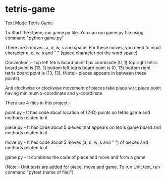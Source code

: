 # tetris-game
Text Mode Tetris Game

To Start the Game, run game.py file. You can run game.py file using command "python game.py" 

There are 5 moves. a, d, w, s and space. For these moves, you need to input character a, d, w, s and " " (space character not the word space)

Convention :- 
top left tetris board point has coordinate (0, 1)
top right tetris board point is (13, 1)
bottom left tetris board point is (0, 13)
bottom right tetris board point is (13, 13), (Note:- pieces appears in between these points)

Anti clockwise or clockwise movement of pieces take place w.r.t piece point having minimum x-coordinate and y-coordinate

There are 4 files in this project:-

point.py - It has code about location of (2-D) points on tetris game and methods related to it

piece.py - It has code about 5 pieces that appears on tetris game board and methods related to it. 

move.py - It has code about 5 moves (a, d, w, s and " ") of pieces and methods related to it.

game.py - It combines the code of piece and move and form a game

(Note:- Unit tests are added for piece, move and game. To run Unit test, run command "pytest (name of file)")
